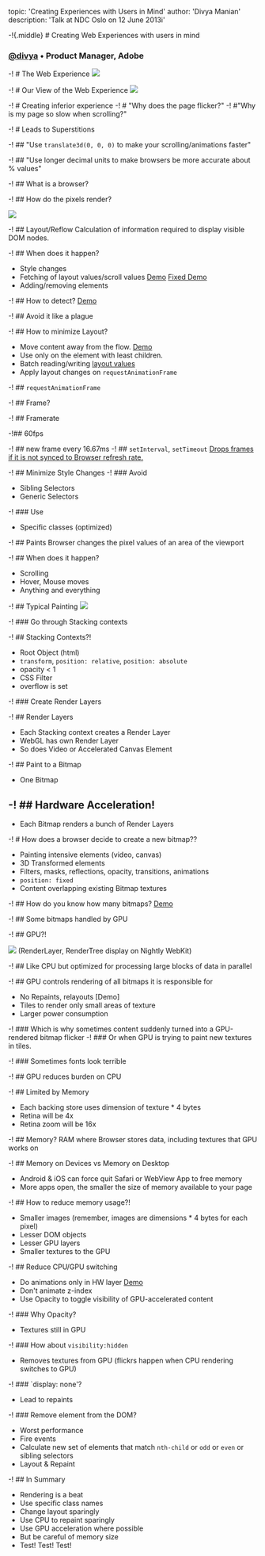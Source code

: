 topic: 'Creating Experiences with Users in Mind'
author: 'Divya Manian'
description: 'Talk at NDC Oslo on 12 June 2013i'

-!{.middle} # Creating Web Experiences with users in mind
### [@divya](http://twitter.com/divya) • Product Manager, Adobe

-! # The Web Experience
![](https://s3.amazonaws.com/nimbublips/blackbox.svg)

-! # Our View of the Web Experience
![](https://s3.amazonaws.com/nimbublips/blackbox-dev.svg)

-! # Creating inferior experience
-! # "Why does the page flicker?"
-! #"Why  is my page so slow when scrolling?"

-! # Leads to Superstitions

-! ## "Use `translate3d(0, 0, 0)` to make your scrolling/animations faster"

-! ## "Use longer decimal units to make browsers be more accurate about % values"

-! ## What is a browser?

-! ## How do the pixels render?

![](https://lh5.googleusercontent.com/mTQIYRturbWjgHKL2dRFEKPLXQd479b5X9kK5u_udyfr9WT8nR3gNdWm803v-OFL9gACxyZ8s4M2JwjtLk0jqLEpl9JV5X_PUID19QNPpSvrWEmdULg)


-! ## Layout/Reflow
Calculation of information required to display visible DOM nodes.

-! ## When does it happen?
- Style changes
- Fetching of layout values/scroll values [Demo](http://www.html5rocks.com/en/tutorials/speed/rendering/too-much-layout.html) [Fixed Demo](http://www.html5rocks.com/en/tutorials/speed/rendering/too-much-layout-fixed.html)
- Adding/removing elements


-! ## How to detect?
[Demo](http://codepen.io/nimbupani/full/nkbfC)

-! ## Avoid it like a plague

-! ## How to minimize Layout?
- Move content away from the flow. [Demo](/layout.html)
- Use only on the element with least children.
- Batch reading/writing [layout values](http://gent.ilcore.com/2011/03/how-not-to-trigger-layout-in-webkit.html)
- Apply layout changes on `requestAnimationFrame`

-! ## `requestAnimationFrame`

-! ## Frame?

-! ## Framerate

-!## 60fps

-! ## new frame every 16.67ms
-! ## `setInterval`, `setTimeout`
[Drops frames if it is not synced to Browser refresh rate.](http://www.html5rocks.com/en/tutorials/speed/rendering/raf-motivation.html)

-! ## Minimize Style Changes
-! ### Avoid
- Sibling Selectors
- Generic Selectors

-! ### Use
- Specific classes (optimized)

-! ## Paints
Browser changes the pixel values of an area of the viewport

-! ## When does it happen?
- Scrolling
- Hover, Mouse moves
- Anything and everything

-! ## Typical Painting
![](https://lh5.googleusercontent.com/mTQIYRturbWjgHKL2dRFEKPLXQd479b5X9kK5u_udyfr9WT8nR3gNdWm803v-OFL9gACxyZ8s4M2JwjtLk0jqLEpl9JV5X_PUID19QNPpSvrWEmdULg)

-! ### Go through Stacking contexts

-! ## Stacking Contexts?!
- Root Object (html)
- `transform`, `position: relative`, `position: absolute`
- opacity < 1
- CSS Filter
- overflow is set

-! ### Create Render Layers

-! ## Render Layers
- Each Stacking context creates a Render Layer
- WebGL has own Render Layer
- So does Video or Accelerated Canvas Element

-! ## Paint to a Bitmap
- One Bitmap

-! ## Hardware Acceleration!
- 
- Each Bitmap renders a bunch of Render Layers

-! # How does a browser decide to create a new bitmap??
- Painting intensive elements (video, canvas)
- 3D Transformed elements
- Filters, masks, reflections, opacity, transitions, animations
- `position: fixed`
- Content overlapping existing Bitmap textures

-! ## How do you know how many bitmaps?
[Demo](http://www.html5rocks.com/static/demos/movikantirevo/build4.html)

-! ## Some bitmaps handled by GPU

-! ## GPU?!

![](http://images2.fanpop.com/image/photos/14200000/CS-source-wallpaper-counter-strike-14231626-1024-768.jpg)
(RenderLayer, RenderTree display on Nightly WebKit)

-! ## Like CPU but optimized for processing large blocks of data in parallel

-! ## GPU controls rendering of all bitmaps it is responsible for
- No Repaints, relayouts [Demo]
- Tiles to render only small areas of texture
- Larger power consumption

-! ### Which is why sometimes content suddenly turned into a GPU-rendered bitmap flicker
-! ### Or when GPU is trying to paint new textures in tiles.

-! ### Sometimes fonts look terrible

-! ## GPU reduces burden on CPU

-! ## Limited by Memory
- Each backing store uses dimension of texture * 4 bytes
- Retina will be 4x
- Retina zoom will be 16x


-! ## Memory?
RAM where Browser stores data, including textures that GPU works on

-! ## Memory on Devices vs Memory on Desktop
- Android & iOS can force quit Safari or WebView App to free memory
- More apps open, the smaller the size of memory available to your page

-! ## How to reduce memory usage?!
- Smaller images (remember, images are dimensions * 4 bytes for each pixel)
- Lesser DOM objects
- Lesser GPU layers
- Smaller textures to the GPU

-! ## Reduce CPU/GPU switching
- Do animations only in HW layer [Demo](http://codepen.io/nimbupani/pen/GCxIn)
- Don't animate z-index
- Use Opacity to toggle visibility of GPU-accelerated content

-! ### Why Opacity?
- Textures still in GPU

-! ### How about `visibility:hidden`
- Removes textures from GPU (flickrs happen when CPU rendering switches to GPU)

-! ### `display: none'?
- Lead to repaints

-! ### Remove element from the DOM?
- Worst performance
- Fire events
- Calculate new set of elements that match `nth-child` or `odd` or `even` or sibling selectors
- Layout & Repaint

-! ## In Summary
- Rendering is a beat
- Use specific class names
- Change layout sparingly
- Use CPU to repaint sparingly
- Use GPU acceleration where possible
- But be careful of memory size
- Test! Test! Test!

